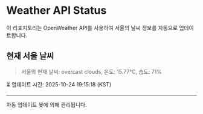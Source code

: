 
# Weather API Status

이 리포지토리는 OpenWeather API를 사용하여 서울의 날씨 정보를 자동으로 업데이트합니다.

## 현재 서울 날씨
> 서울의 현재 날씨: overcast clouds, 온도: 15.77°C, 습도: 71%

⏳ 업데이트 시간: 2025-10-24 19:15:18 (KST)

---
자동 업데이트 봇에 의해 관리됩니다.
